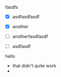 fasdfs

*   [x] asdfasdfasdf

*   [x] another

*   [ ] anotherfasdfasdf

*   [ ] asdfasdf

hello

*   that didn't quite work
*
